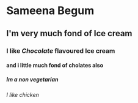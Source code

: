 # Sameena Begum
## I'm very much fond of Ice cream
### I like *Chocolate* flavoured Ice cream
#### and i little much fond of cholates also
##### Im a non vegetarian
###### I like chicken
